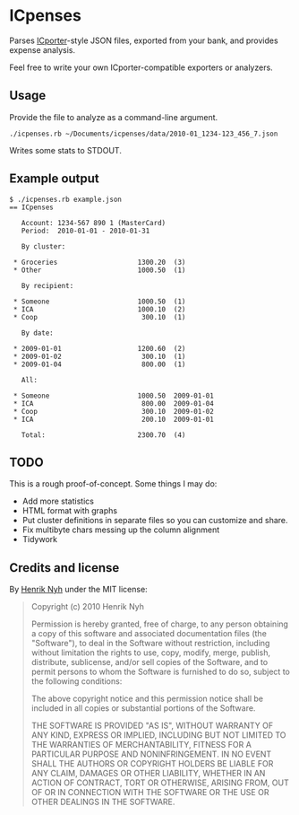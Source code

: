 # ICpenses

Parses [ICporter](http://github.com/henrik/icporter)-style JSON files, exported from your bank, and provides expense analysis.

Feel free to write your own ICporter-compatible exporters or analyzers.


## Usage

Provide the file to analyze as a command-line argument.

    ./icpenses.rb ~/Documents/icpenses/data/2010-01_1234-123_456_7.json

Writes some stats to STDOUT.


## Example output

    $ ./icpenses.rb example.json
    == ICpenses

       Account: 1234-567 890 1 (MasterCard)
       Period:  2010-01-01 - 2010-01-31

       By cluster:

     * Groceries                    1300.20  (3)
     * Other                        1000.50  (1)

       By recipient:

     * Someone                      1000.50  (1)
     * ICA                          1000.10  (2)
     * Coop                          300.10  (1)

       By date:

     * 2009-01-01                   1200.60  (2)
     * 2009-01-02                    300.10  (1)
     * 2009-01-04                    800.00  (1)

       All:

     * Someone                      1000.50  2009-01-01
     * ICA                           800.00  2009-01-04
     * Coop                          300.10  2009-01-02
     * ICA                           200.10  2009-01-01

       Total:                       2300.70  (4)


## TODO

This is a rough proof-of-concept. Some things I may do:

 * Add more statistics
 * HTML format with graphs
 * Put cluster definitions in separate files so you can customize and share.
 * Fix multibyte chars messing up the column alignment
 * Tidywork


## Credits and license

By [Henrik Nyh](http://henrik.nyh.se/) under the MIT license:

>  Copyright (c) 2010 Henrik Nyh
>
>  Permission is hereby granted, free of charge, to any person obtaining a copy
>  of this software and associated documentation files (the "Software"), to deal
>  in the Software without restriction, including without limitation the rights
>  to use, copy, modify, merge, publish, distribute, sublicense, and/or sell
>  copies of the Software, and to permit persons to whom the Software is
>  furnished to do so, subject to the following conditions:
>
>  The above copyright notice and this permission notice shall be included in
>  all copies or substantial portions of the Software.
>
>  THE SOFTWARE IS PROVIDED "AS IS", WITHOUT WARRANTY OF ANY KIND, EXPRESS OR
>  IMPLIED, INCLUDING BUT NOT LIMITED TO THE WARRANTIES OF MERCHANTABILITY,
>  FITNESS FOR A PARTICULAR PURPOSE AND NONINFRINGEMENT. IN NO EVENT SHALL THE
>  AUTHORS OR COPYRIGHT HOLDERS BE LIABLE FOR ANY CLAIM, DAMAGES OR OTHER
>  LIABILITY, WHETHER IN AN ACTION OF CONTRACT, TORT OR OTHERWISE, ARISING FROM,
>  OUT OF OR IN CONNECTION WITH THE SOFTWARE OR THE USE OR OTHER DEALINGS IN
>  THE SOFTWARE.

